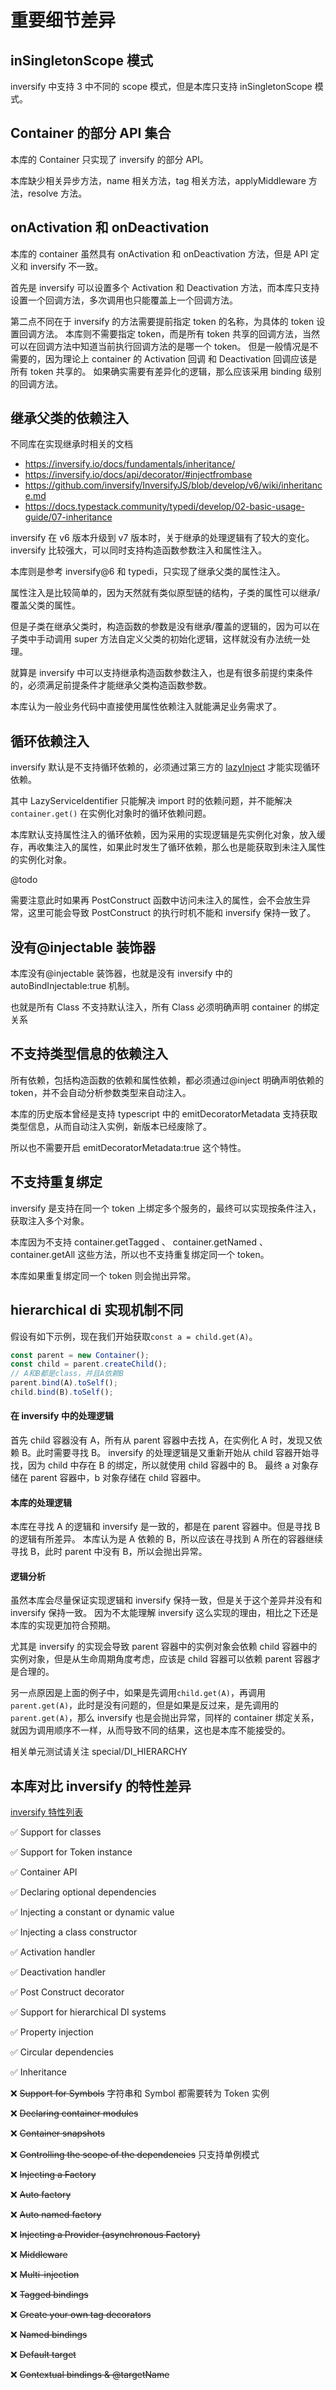 # 重要细节差异

## inSingletonScope 模式

inversify 中支持 3 中不同的 scope 模式，但是本库只支持 inSingletonScope 模式。

## Container 的部分 API 集合

本库的 Container 只实现了 inversify 的部分 API。

本库缺少相关异步方法，name 相关方法，tag 相关方法，applyMiddleware 方法，resolve 方法。

## onActivation 和 onDeactivation

本库的 container 虽然具有 onActivation 和 onDeactivation 方法，但是 API 定义和 inversify 不一致。

首先是 inversify 可以设置多个 Activation 和 Deactivation 方法，而本库只支持设置一个回调方法，多次调用也只能覆盖上一个回调方法。

第二点不同在于 inversify 的方法需要提前指定 token 的名称，为具体的 token 设置回调方法。
本库则不需要指定 token，而是所有 token 共享的回调方法，当然可以在回调方法中知道当前执行回调方法的是哪一个 token。
但是一般情况是不需要的，因为理论上 container 的 Activation 回调 和 Deactivation 回调应该是所有 token 共享的。
如果确实需要有差异化的逻辑，那么应该采用 binding 级别的回调方法。

## 继承父类的依赖注入

不同库在实现继承时相关的文档

- https://inversify.io/docs/fundamentals/inheritance/
- https://inversify.io/docs/api/decorator/#injectfrombase
- https://github.com/inversify/InversifyJS/blob/develop/v6/wiki/inheritance.md
- https://docs.typestack.community/typedi/develop/02-basic-usage-guide/07-inheritance

inversify 在 v6 版本升级到 v7 版本时，关于继承的处理逻辑有了较大的变化。
inversify 比较强大，可以同时支持构造函数参数注入和属性注入。

本库则是参考 inversify@6 和 typedi，只实现了继承父类的属性注入。

属性注入是比较简单的，因为天然就有类似原型链的结构，子类的属性可以继承/覆盖父类的属性。

但是子类在继承父类时，构造函数的参数是没有继承/覆盖的逻辑的，因为可以在子类中手动调用 super 方法自定义父类的初始化逻辑，这样就没有办法统一处理。

就算是 inversify 中可以支持继承构造函数参数注入，也是有很多前提约束条件的，必须满足前提条件才能继承父类构造函数参数。

本库认为一般业务代码中直接使用属性依赖注入就能满足业务需求了。

## 循环依赖注入

inversify 默认是不支持循环依赖的，必须通过第三方的 [lazyInject](https://github.com/inversify/inversify-inject-decorators) 才能实现循环依赖。

其中 LazyServiceIdentifier 只能解决 import 时的依赖问题，并不能解决 `container.get()` 在实例化对象时的循环依赖问题。

本库默认支持属性注入的循环依赖，因为采用的实现逻辑是先实例化对象，放入缓存，再收集注入的属性，如果此时发生了循环依赖，那么也是能获取到未注入属性的实例化对象。

@todo

需要注意此时如果再 PostConstruct 函数中访问未注入的属性，会不会放生异常，这里可能会导致 PostConstruct 的执行时机不能和 inversify 保持一致了。

## 没有@injectable 装饰器

本库没有@injectable 装饰器，也就是没有 inversify 中的 autoBindInjectable:true 机制。

也就是所有 Class 不支持默认注入，所有 Class 必须明确声明 container 的绑定关系

## 不支持类型信息的依赖注入

所有依赖，包括构造函数的依赖和属性依赖，都必须通过@inject 明确声明依赖的 token，并不会自动分析参数类型来自动注入。

本库的历史版本曾经是支持 typescript 中的 emitDecoratorMetadata 支持获取类型信息，从而自动注入实例，新版本已经废除了。

所以也不需要开启 emitDecoratorMetadata:true 这个特性。

## 不支持重复绑定

inversify 是支持在同一个 token 上绑定多个服务的，最终可以实现按条件注入，获取注入多个对象。

本库因为不支持 container.getTagged 、 container.getNamed 、 container.getAll 这些方法，所以也不支持重复绑定同一个 token。

本库如果重复绑定同一个 token 则会抛出异常。

## hierarchical di 实现机制不同

假设有如下示例，现在我们开始获取`const a = child.get(A)`。

```ts
const parent = new Container();
const child = parent.createChild();
// A和B都是class，并且A依赖B
parent.bind(A).toSelf();
child.bind(B).toSelf();
```

#### 在 inversify 中的处理逻辑

首先 child 容器没有 A，所有从 parent 容器中去找 A，在实例化 A 时，发现又依赖 B。此时需要寻找 B。
inversify 的处理逻辑是又重新开始从 child 容器开始寻找，因为 child 中存在 B 的绑定，所以就使用 child 容器中的 B。
最终 a 对象存储在 parent 容器中，b 对象存储在 child 容器中。

#### 本库的处理逻辑

本库在寻找 A 的逻辑和 inversify 是一致的，都是在 parent 容器中。但是寻找 B 的逻辑有所差异。
本库认为是 A 依赖的 B，所以应该在寻找到 A 所在的容器继续寻找 B，此时 parent 中没有 B，所以会抛出异常。

#### 逻辑分析

虽然本库会尽量保证实现逻辑和 inversify 保持一致，但是关于这个差异并没有和 inversify 保持一致。
因为不太能理解 inversify 这么实现的理由，相比之下还是本库的实现更加符合预期。

尤其是 inversify 的实现会导致 parent 容器中的实例对象会依赖 child 容器中的实例对象，但是从生命周期角度考虑，应该是 child 容器可以依赖 parent 容器才是合理的。

另一点原因是上面的例子中，如果是先调用`child.get(A)`，再调用`parent.get(A)`，此时是没有问题的，但是如果是反过来，是先调用的`parent.get(A)`，那么 inversify 也是会抛出异常，同样的 container 绑定关系，就因为调用顺序不一样，从而导致不同的结果，这也是本库不能接受的。

相关单元测试请关注 special/DI_HIERARCHY

## 本库对比 inversify 的特性差异

[inversify 特性列表](https://github.com/inversify/InversifyJS/tree/develop/v6?tab=readme-ov-file#-the-inversifyjs-features-and-api)

✅ Support for classes

✅ Support for Token instance

✅ Container API

✅ Declaring optional dependencies

✅ Injecting a constant or dynamic value

✅ Injecting a class constructor

✅ Activation handler

✅ Deactivation handler

✅ Post Construct decorator

✅ Support for hierarchical DI systems

✅ Property injection

✅ Circular dependencies

✅ Inheritance

❌ ~~Support for Symbols~~ 字符串和 Symbol 都需要转为 Token 实例

❌ ~~Declaring container modules~~

❌ ~~Container snapshots~~

❌ ~~Controlling the scope of the dependencies~~ 只支持单例模式

❌ ~~Injecting a Factory~~

❌ ~~Auto factory~~

❌ ~~Auto named factory~~

❌ ~~Injecting a Provider (asynchronous Factory)~~

❌ ~~Middleware~~

❌ ~~Multi-injection~~

❌ ~~Tagged bindings~~

❌ ~~Create your own tag decorators~~

❌ ~~Named bindings~~

❌ ~~Default target~~

❌ ~~Contextual bindings & @targetName~~
